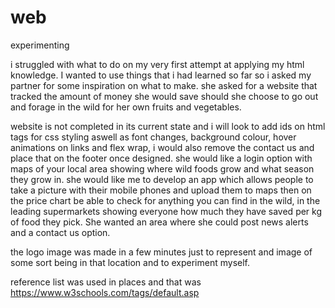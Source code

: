 # web
experimenting



i struggled with what to do on my very first attempt at applying my html knowledge. I wanted to use things that i had learned so far
so i asked my partner for some inspiration on what to make. she asked for a website that tracked the amount of money she would save should 
she choose to go out and forage in the wild for her own fruits and vegetables. 

website is not completed in its current state and i will look to add ids on html tags for css styling aswell as font changes, background 
colour, hover animations on links and flex wrap, i would also remove the contact us and place that on the footer once designed. she would like a login option with maps of your local area showing where wild foods grow
and what season they grow in. she would like me to develop an app which allows people to take a picture with their mobile phones and upload them
to maps then on the price chart be able to check for anything you can find in the wild, in the leading supermarkets showing everyone 
how much they have saved per kg of food they pick. She wanted an area where she could post news alerts and a contact us option. 

the logo image was made in a few minutes just to represent and image of some sort being in that location and to experiment myself.

reference list was used in places and that was https://www.w3schools.com/tags/default.asp 
